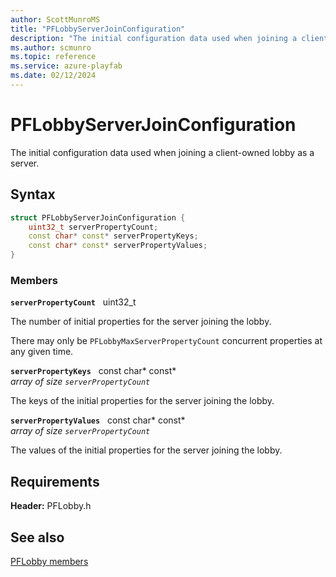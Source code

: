 ```yaml
---
author: ScottMunroMS
title: "PFLobbyServerJoinConfiguration"
description: "The initial configuration data used when joining a client-owned lobby as a server."
ms.author: scmunro
ms.topic: reference
ms.service: azure-playfab
ms.date: 02/12/2024
---
```


# PFLobbyServerJoinConfiguration  

The initial configuration data used when joining a client-owned lobby as a server.  

## Syntax  
  
```cpp
struct PFLobbyServerJoinConfiguration {  
    uint32_t serverPropertyCount;  
    const char* const* serverPropertyKeys;  
    const char* const* serverPropertyValues;  
}  
```
  
### Members  
  
**`serverPropertyCount`** &nbsp; uint32_t  
  
The number of initial properties for the server joining the lobby.
  
There may only be ```PFLobbyMaxServerPropertyCount``` concurrent properties at any given time.
  
**`serverPropertyKeys`** &nbsp; const char* const*  
*array of size `serverPropertyCount`*  
  
The keys of the initial properties for the server joining the lobby.
  
**`serverPropertyValues`** &nbsp; const char* const*  
*array of size `serverPropertyCount`*  
  
The values of the initial properties for the server joining the lobby.
  
  
## Requirements  
  
**Header:** PFLobby.h
  
## See also  
[PFLobby members](../pflobby_members.md)  

  
  
